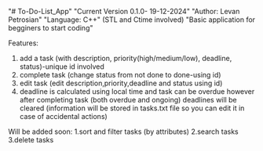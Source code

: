 "# To-Do-List_App" 
"Current Version 0.1.0- 19-12-2024"
"Author: Levan Petrosian"
"Language: C++" (STL and Ctime involved)
"Basic application for begginers to start coding"

Features:
1. add a task (with description, priority(high/medium/low), deadline, status)-unique id involved
2. complete task (change status from not done to done-using id)
3. edit task (edit description,priority,deadline and status using id)
4. deadline is calculated using local time and task can be overdue however after completing task (both overdue and ongoing) deadlines will be cleared (information will be stored in tasks.txt file so you can edit it in case of accidental actions)

Will be added soon:
1.sort and filter tasks (by attributes)
2.search tasks
3.delete tasks
